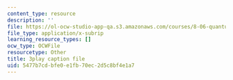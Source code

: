 ```yaml
---
content_type: resource
description: ''
file: https://ol-ocw-studio-app-qa.s3.amazonaws.com/courses/8-06-quantum-physics-iii-spring-2018/5477b7cdbfe0e1fb70ec2d5c8bf4e1a7_G-5KHKrNPMs.srt
file_type: application/x-subrip
learning_resource_types: []
ocw_type: OCWFile
resourcetype: Other
title: 3play caption file
uid: 5477b7cd-bfe0-e1fb-70ec-2d5c8bf4e1a7
---
```


